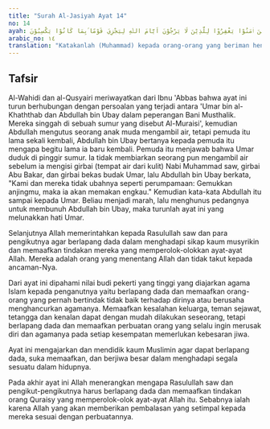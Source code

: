 ```yaml
---
title: "Surah Al-Jasiyah Ayat 14"
no: 14
ayah: قُلْ لِّلَّذِيْنَ اٰمَنُوْا يَغْفِرُوْا لِلَّذِيْنَ لَا يَرْجُوْنَ اَيَّامَ اللّٰهِ لِيَجْزِيَ قَوْمًا ۢبِمَا كَانُوْا يَكْسِبُوْنَ 
arabic_no: ١٤
translation: "Katakanlah (Muhammad) kepada orang-orang yang beriman hendaklah mereka memaafkan orang-orang yang tidak takut akan hari-hari Allah karena Dia akan membalas suatu kaum sesuai dengan apa yang telah mereka kerjakan."
---
```


## Tafsir

Al-Wahidi dan al-Qusyairi meriwayatkan dari Ibnu 'Abbas bahwa ayat ini turun berhubungan dengan persoalan yang terjadi antara 'Umar bin al-Khaththab dan Abdullah bin Ubay dalam peperangan Bani Musthalik. Mereka singgah di sebuah sumur yang disebut Al-Muraisi', kemudian Abdullah mengutus seorang anak muda mengambil air, tetapi pemuda itu lama sekali kembali, Abdullah bin Ubay bertanya kepada pemuda itu mengapa begitu lama ia baru kembali. Pemuda itu menjawab bahwa Umar duduk di pinggir sumur. Ia tidak membiarkan seorang pun mengambil air sebelum ia mengisi girbai (tempat air dari kulit) Nabi Muhammad saw, girbai Abu Bakar, dan girbai bekas budak Umar, lalu Abdullah bin Ubay berkata, "Kami dan mereka tidak ubahnya seperti perumpamaan: Gemukkan anjingmu, maka ia akan memakan engkau." Kemudian kata-kata Abdullah itu sampai kepada Umar. Beliau menjadi marah, lalu menghunus pedangnya untuk membunuh Abdullah bin Ubay, maka turunlah ayat ini yang melunakkan hati Umar.

Selanjutnya Allah memerintahkan kepada Rasulullah saw dan para pengikutnya agar berlapang dada dalam menghadapi sikap kaum musyrikin dan memaafkan tindakan mereka yang memperolok-olokkan ayat-ayat Allah. Mereka adalah orang yang menentang Allah dan tidak takut kepada ancaman-Nya.

Dari ayat ini dipahami nilai budi pekerti yang tinggi yang diajarkan agama Islam kepada penganutnya yaitu berlapang dada dan memaafkan orang-orang yang pernah bertindak tidak baik terhadap dirinya atau berusaha menghancurkan agamanya. Memaafkan kesalahan keluarga, teman sejawat, tetangga dan kenalan dapat dengan mudah dilakukan seseorang, tetapi berlapang dada dan memaafkan perbuatan orang yang selalu ingin merusak diri dan agamanya pada setiap kesempatan memerlukan kebesaran jiwa.

Ayat ini mengajarkan dan mendidik kaum Muslimin agar dapat berlapang dada, suka memaafkan, dan berjiwa besar dalam menghadapi segala sesuatu dalam hidupnya.

Pada akhir ayat ini Allah menerangkan mengapa Rasulullah saw dan pengikut-pengikutnya harus berlapang dada dan memaafkan tindakan orang Quraisy yang memperolok-olok ayat-ayat Allah itu. Sebabnya ialah karena Allah yang akan memberikan pembalasan yang setimpal kepada mereka sesuai dengan perbuatannya.